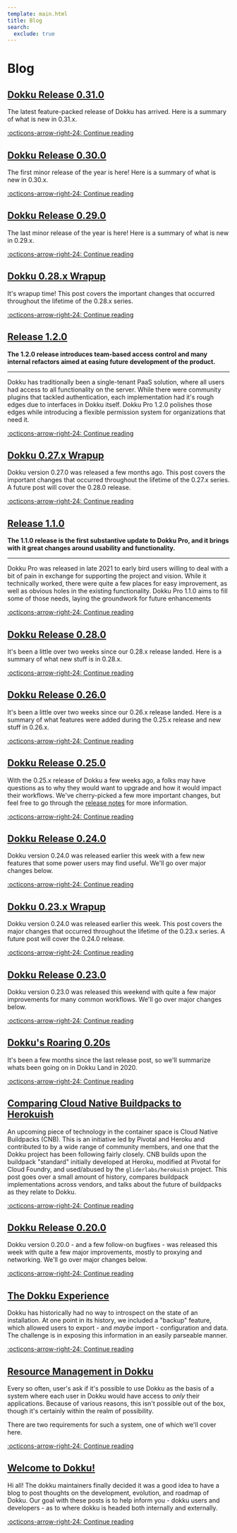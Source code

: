 ```yaml
---
template: main.html
title: Blog
search:
  exclude: true
---
```


<style>
  /*hide the duplicate blog heading*/
  .md-nav__item--nested .md-nav__item--active .md-nav__link:first-of-type {
    display:  none;
  }
  /*drop icon*/
  .md-nav__link .md-nav__icon.md-icon {
    display:  none;
  }
  .md-sidebar--secondary:not([hidden]) {
    visibility: hidden;
  }
  /*remove padding on blog posts*/
  .md-nav__item--nested .md-nav__item--nested .md-nav .md-nav__list .md-nav__item {
    padding:  0;
  }
</style>

# Blog

## [Dokku Release 0.31.0]

The latest feature-packed release of Dokku has arrived. Here is a summary of what is new in 0.31.x.

  [:octicons-arrow-right-24: Continue reading][Dokku Release 0.31.0]

  [Dokku Release 0.31.0]: 2023/dokku-0.31.0.md

## [Dokku Release 0.30.0]

The first minor release of the year is here! Here is a summary of what is new in 0.30.x.

  [:octicons-arrow-right-24: Continue reading][Dokku Release 0.30.0]

  [Dokku Release 0.30.0]: 2023/dokku-0.30.0.md

## [Dokku Release 0.29.0]

The last minor release of the year is here! Here is a summary of what is new in 0.29.x.

  [:octicons-arrow-right-24: Continue reading][Dokku Release 0.29.0]

  [Dokku Release 0.29.0]: 2022/dokku-0.29.0.md

## [Dokku 0.28.x Wrapup]

It's wrapup time! This post covers the important changes that occurred throughout the lifetime of the 0.28.x series.

  [:octicons-arrow-right-24: Continue reading][Dokku 0.28.x Wrapup]

  [Dokku 0.28.x Wrapup]: 2022/dokku-0.28.x-wrapup.md

## [Release 1.2.0]

__The 1.2.0 release introduces team-based access control and many internal
refactors aimed at easing future development of the product.__

---

Dokku has traditionally been a single-tenant PaaS solution, where all users
had access to all functionality on the server. While there were community
plugins that tackled authentication, each implementation had it's rough edges due
to interfaces in Dokku itself. Dokku Pro 1.2.0 polishes those edges while
introducing a flexible permission system for organizations that need it.

  [:octicons-arrow-right-24: Continue reading][Release 1.2.0]

  [Release 1.2.0]: 2022/pro-release-1.2.0.md

## [Dokku 0.27.x Wrapup]

Dokku version 0.27.0 was released a few months ago. This post covers the important changes that occurred throughout the lifetime of the 0.27.x series. A future post will cover the 0.28.0 release.

  [:octicons-arrow-right-24: Continue reading][Dokku 0.27.x Wrapup]

  [Dokku 0.27.x Wrapup]: 2022/dokku-0.27.x-wrapup.md

## [Release 1.1.0]

__The 1.1.0 release is the first substantive update to Dokku Pro, and it brings
with it great changes around usability and functionality.__

---

Dokku Pro was released in late 2021 to early bird users willing to deal with a
bit of pain in exchange for supporting the project and vision. While it
technically worked, there were quite a few places for easy improvement, as well
as obvious holes in the existing functionality. Dokku Pro 1.1.0 aims to fill
some of those needs, laying the groundwork for future enhancements

  [:octicons-arrow-right-24: Continue reading][Release 1.1.0]

  [Release 1.1.0]: 2022/pro-release-1.1.0.md

## [Dokku Release 0.28.0]

It's been a little over two weeks since our 0.28.x release landed. Here is a summary of what new stuff is in 0.28.x.

  [:octicons-arrow-right-24: Continue reading][Dokku Release 0.28.0]

  [Dokku Release 0.28.0]: 2021/dokku-0.28.0.md

## [Dokku Release 0.26.0]

It's been a little over two weeks since our 0.26.x release landed. Here is a summary of what features were added during the 0.25.x release and new stuff in 0.26.x.

  [:octicons-arrow-right-24: Continue reading][Dokku Release 0.26.0]

  [Dokku Release 0.26.0]: 2021/dokku-0.26.0.md

## [Dokku Release 0.25.0]

With the 0.25.x release of Dokku a few weeks ago, a folks may have questions as to why they would want to upgrade and how it would impact their workflows. We've cherry-picked a few more important changes, but feel free to go through the [release notes](https://github.com/dokku/dokku/releases/tag/v0.25.0) for more information.

  [:octicons-arrow-right-24: Continue reading][Dokku Release 0.25.0]

  [Dokku Release 0.25.0]: 2021/dokku-0.25.0.md

## [Dokku Release 0.24.0]

Dokku version 0.24.0 was released earlier this week with a few new features that some power users may find useful. We'll go over major changes below.

  [:octicons-arrow-right-24: Continue reading][Dokku Release 0.24.0]

  [Dokku Release 0.24.0]: 2021/dokku-0.24.0.md

## [Dokku 0.23.x Wrapup]

Dokku version 0.24.0 was released earlier this week. This post covers the major changes that occurred throughout the lifetime of the 0.23.x series. A future post will cover the 0.24.0 release.

  [:octicons-arrow-right-24: Continue reading][Dokku 0.23.x Wrapup]

  [Dokku 0.23.x Wrapup]: 2021/dokku-0.23.x-wrapup.md

## [Dokku Release 0.23.0]

Dokku version 0.23.0 was released this weekend with quite a few major improvements for many common workflows. We'll go over major changes below.

  [:octicons-arrow-right-24: Continue reading][Dokku Release 0.23.0]

  [Dokku Release 0.23.0]: 2021/dokku-0.23.0.md

## [Dokku's Roaring 0.20s]

It's been a few months since the last release post, so we'll summarize whats been going on in Dokku Land in 2020.

  [:octicons-arrow-right-24: Continue reading][Dokku's Roaring 0.20s]

  [Dokku's Roaring 0.20s]: 2021/dokkus-roaring-20s.md

## [Comparing Cloud Native Buildpacks to Herokuish]

An upcoming piece of technology in the container space is Cloud Native Buildpacks (CNB). This is an initiative led by Pivotal and Heroku and contributed to by a wide range of community members, and one that the Dokku project has been following fairly closely. CNB builds upon the buildpack "standard" initially developed at Heroku, modified at Pivotal for Cloud Foundry, and used/abused by the `gliderlabs/herokuish` project. This post goes over a small amount of history, compares buildpack implementations across vendors, and talks about the future of buildpacks as they relate to Dokku.

  [:octicons-arrow-right-24: Continue reading][Comparing Cloud Native Buildpacks to Herokuish]

  [Comparing Cloud Native Buildpacks to Herokuish]: 2020/comparing-buildpack-v3-to-herokuish.md

## [Dokku Release 0.20.0]

Dokku version 0.20.0 - and a few follow-on bugfixes - was released this week with quite a few major improvements, mostly to proxying and networking. We'll go over major changes below.

  [:octicons-arrow-right-24: Continue reading][Dokku Release 0.20.0]

  [Dokku Release 0.20.0]: 2020/dokku-0.20.0.md

## [The Dokku Experience]

Dokku has historically had no way to introspect on the state of an installation. At one point in its history, we included a "backup" feature, which allowed users to export - and _maybe_ import - configuration and data. The challenge is in exposing this information in an easily parseable manner.

  [:octicons-arrow-right-24: Continue reading][The Dokku Experience]

  [The Dokku Experience]: 2018/the-dokku-experience.md

## [Resource Management in Dokku]

Every so often, user's ask if it's possible to use Dokku as the basis of a system where each user in Dokku would have access to *only* their applications. Because of various reasons, this isn't possible out of the box, though it's certainly within the realm of possibility.

There are two requirements for such a system, one of which we'll cover here.

  [:octicons-arrow-right-24: Continue reading][Resource Management in Dokku]

  [Resource Management in Dokku]: 2016/resource-management.md

## [Welcome to Dokku!]

Hi all! The dokku maintainers finally decided it was a good idea to have a blog to post thoughts on the development, evolution, and roadmap of Dokku. Our goal with these posts is to help inform you - dokku users and developers - as to where dokku is headed both internally and externally.

  [:octicons-arrow-right-24: Continue reading][Welcome to Dokku!]

  [Welcome to Dokku!]: 2016/welcome-to-dokku.md
